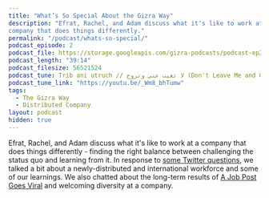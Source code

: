 ```yaml
---
title: "What’s So Special About the Gizra Way"
description: "Efrat, Rachel, and Adam discuss what it's like to work at a
company that does things differently."
permalink: "/podcast/whats-so-special/"
podcast_episode: 2
podcast_file: https://storage.googleapis.com/gizra-podcasts/podcast-ep2.mp3
podcast_length: "39:14"
podcast_filesize: 56521524
podcast_tune: Trib ani utruch // لا تغيب عني وتروح (Don't Leave Me and Go), by Dudu Tassa and Berry Sakharof
podcast_tune_link: "https://youtu.be/_Wm8_bhTumw"
tags:
  - The Gizra Way
  - Distributed Company
layout: podcast
hidden: true
---
```


Efrat, Rachel, and Adam discuss what it's like to work at a company that does things differently - finding the right balance between challenging the status quo and
learning from it. In response to [some Twitter questions](https://twitter.com/e0ipso/status/953727237848748039), we talked a bit about a newly-distributed and international workforce and some of our learnings. We also chatted
about the long-term results of [A Job Post Goes Viral](http://localhost:3000/content/job-post-goes-viral/) and welcoming
diversity at a company.
